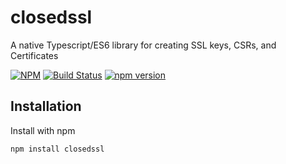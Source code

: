 closedssl
=========

A native Typescript/ES6 library for creating SSL keys, CSRs, and Certificates

[![NPM](https://nodei.co/npm/closedssl.png?downloads=true&downloadRank=true&stars=true)](https://nodei.co/npm/closedssl/)
[![Build Status](https://jenkins.selenotrope.space:8443/buildStatus/icon?job=closedssl)](https://jenkins.selenotrope.space:8443/job/closedssl/)
[![npm version](https://badge.fury.io/js/closedssl.svg)](https://badge.fury.io/js/closedssl)

Installation
------------
Install with npm

    npm install closedssl